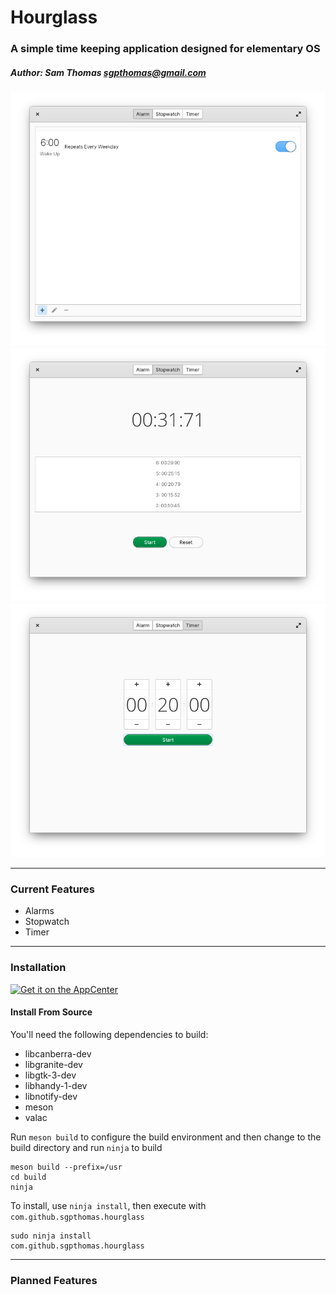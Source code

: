 # Hourglass
### A simple time keeping application designed for elementary OS
##### Author: Sam Thomas <sgpthomas@gmail.com>
![](data/screenshots/alarm.png)
![](data/screenshots/stopwatch.png)
![](data/screenshots/timer.png)

-------------------------------------------
### Current Features
 * Alarms
 * Stopwatch
 * Timer

-------------------------------------------
### Installation
<a href="https://appcenter.elementary.io/com.github.sgpthomas.hourglass"><img alt="Get it on the AppCenter" src="https://appcenter.elementary.io/badge.svg"></a>

#### Install From Source
You'll need the following dependencies to build:
* libcanberra-dev
* libgranite-dev
* libgtk-3-dev
* libhandy-1-dev
* libnotify-dev
* meson
* valac

Run `meson build` to configure the build environment and then change to the build directory and run `ninja` to build

    meson build --prefix=/usr 
    cd build
    ninja

To install, use `ninja install`, then execute with `com.github.sgpthomas.hourglass`

    sudo ninja install
    com.github.sgpthomas.hourglass

-------------------------------------------
### Planned Features
